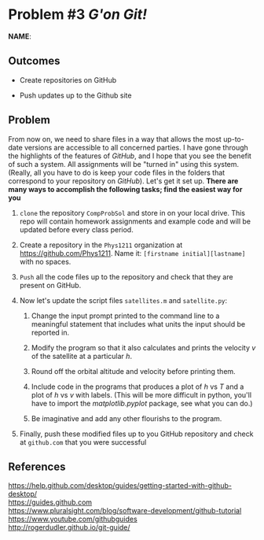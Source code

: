 Problem \#3 *G'on Git!* 
=======================

**NAME**:

Outcomes 
--------

-   Create repositories on GitHub

-   Push updates up to the Github site

Problem 
-------

From now on, we need to share files in a way that allows the most
up-to-date versions are accessible to all concerned parties. I have gone
through the highlights of the features of *GitHub*, and I hope that you
see the benefit of such a system. All assignments will be "turned in"
using this system. (Really, all you have to do is keep your code files
in the folders that correspond to your repository on *GitHub*). Let's
get it set up. **There are many ways to accomplish the following tasks;
find the easiest way for you**

1.  `clone` the repository `CompProbSol` and store in on your local
    drive. This repo will contain homework assignments and example code
    and will be updated before every class period.

2.  Create a repository in the `Phys1211` organization at
    <https://github.com/Phys1211>. Name it:
    `[firstname initial][lastname]` with no spaces.

3.  `Push` all the code files up to the repository and check that they
    are present on GitHub.

4.  Now let's update the script files `satellites.m` and `satellite.py`:

    1.  Change the input prompt printed to the command line to a
        meaningful statement that includes what units the input should
        be reported in.

    2.  Modify the program so that it also calculates and prints the
        velocity $v$ of the satellite at a particular $h$.

    3.  Round off the orbital altitude and velocity before printing
        them.

    4.  Include code in the programs that produces a plot of $h$ vs $T$
        and a plot of $h$ vs $v$ with labels. (This will be more
        difficult in python, you'll have to import the
        *matplotlib.pyplot* package, see what you can do.)

    5.  Be imaginative and add any other flourishs to the program.

5.  Finally, push these modified files up to you GitHub repository and
    check at `github.com` that you were successful

References 
----------

<https://help.github.com/desktop/guides/getting-started-with-github-desktop/>\
<https://guides.github.com>\
<https://www.pluralsight.com/blog/software-development/github-tutorial>\
<https://www.youtube.com/githubguides>\
<http://rogerdudler.github.io/git-guide/>
